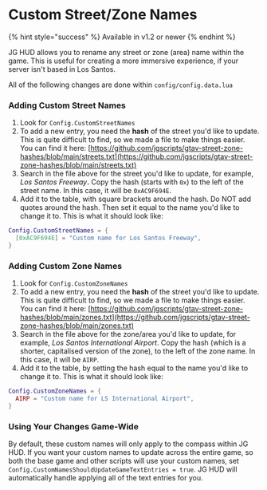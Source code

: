 # Custom Street/Zone Names

{% hint style="success" %}
Available in v1.2 or newer
{% endhint %}

JG HUD allows you to rename any street or zone (area) name within the game. This is useful for creating a more immersive experience, if your server isn't based in Los Santos.

All of the following changes are done within `config/config.data.lua`&#x20;

### Adding Custom Street Names

1. Look for `Config.CustomStreetNames`
2. To add a new entry, you need the **hash** of the street you'd like to update. This is quite difficult to find, so we made a file to make things easier. You can find it here: [https://github.com/jgscripts/gtav-street-zone-hashes/blob/main/streets.txt](https://github.com/jgscripts/gtav-street-zone-hashes/blob/main/streets.txt)
3. Search in the file above for the street you'd like to update, for example, _Los Santos Freeway_**.** Copy the hash (starts with `0x`) to the left of the street name. In this case, it will be `0xAC9F694E`.
4. Add it to the table, with square brackets around the hash. Do NOT add quotes around the hash. Then set it equal to the name you'd like to change it to. This is what it should look like:

```lua
Config.CustomStreetNames = {
  [0xAC9F694E] = "Custom name for Los Santos Freeway",
}
```

### Adding Custom Zone Names

1. Look for `Config.CustomZoneNames`&#x20;
2. To add a new entry, you need the **hash** of the street you'd like to update. This is quite difficult to find, so we made a file to make things easier. You can find it here: [https://github.com/jgscripts/gtav-street-zone-hashes/blob/main/zones.txt](https://github.com/jgscripts/gtav-street-zone-hashes/blob/main/zones.txt)
3. Search in the file above for the zone/area you'd like to update, for example, _Los Santos International Airport_. Copy the hash (which is a shorter, capitalised version of the zone), to the left of the zone name. In this case, it will be `AIRP`.
4. Add it to the table, by setting the hash equal to the name you'd like to change it to. This is what it should look like:

```lua
Config.CustomZoneNames = {
  AIRP = "Custom name for LS International Airport",
}
```

### Using Your Changes Game-Wide

By default, these custom names will only apply to the compass within JG HUD. If you want your custom names to update across the entire game, so both the base game and other scripts will use your custom names, set `Config.CustomNamesShouldUpdateGameTextEntries = true`. JG HUD will automatically handle applying all of the text entries for you.
